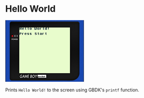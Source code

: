 # Hello World

![](screenshot.png)

Prints `Hello World!` to the screen using GBDK's `printf` function.

